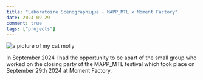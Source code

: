 ```yaml
---
title: "Laboratoire Scénographique - MAPP_MTL x Moment Factory"
date: 2024-09-29
comment: true
tags: ["projects"]
---
```


<img src="./molly.png" alt="a picture of my cat molly" style="border-radius:1%"/>

In September 2024 I had the opportunity to be apart of the small group who worked on the closing party of the MAPP_MTL festival which took place on September 29th 2024 at Moment Factory. 